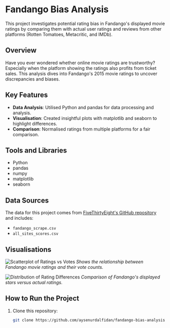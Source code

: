 # Fandango Bias Analysis

This project investigates potential rating bias in Fandango's displayed movie ratings by comparing them with actual user ratings and reviews from other platforms (Rotten Tomatoes, Metacritic, and IMDb).

## Overview

Have you ever wondered whether online movie ratings are trustworthy? Especially when the platform showing the ratings also profits from ticket sales. This analysis dives into Fandango's 2015 movie ratings to uncover discrepancies and biases.

## Key Features

- **Data Analysis**: Utilised Python and pandas for data processing and analysis.
- **Visualisation**: Created insightful plots with matplotlib and seaborn to highlight differences.
- **Comparison**: Normalised ratings from multiple platforms for a fair comparison.

## Tools and Libraries

- Python
- pandas
- numpy
- matplotlib
- seaborn

## Data Sources

The data for this project comes from [FiveThirtyEight's GitHub repository](https://github.com/fivethirtyeight/data) and includes:
- `fandango_scrape.csv`
- `all_sites_scores.csv`

## Visualisations

![Scatterplot of Ratings vs Votes](images/rating_vs_votes.png)
*Shows the relationship between Fandango movie ratings and their vote counts.*

![Distribution of Rating Differences](images/rating_difference_distribution.png)
*Comparison of Fandango's displayed stars versus actual ratings.*

## How to Run the Project

1. Clone this repository:
   ```bash
   git clone https://github.com/aysenurdalfidan/fandango-bias-analysis.git
